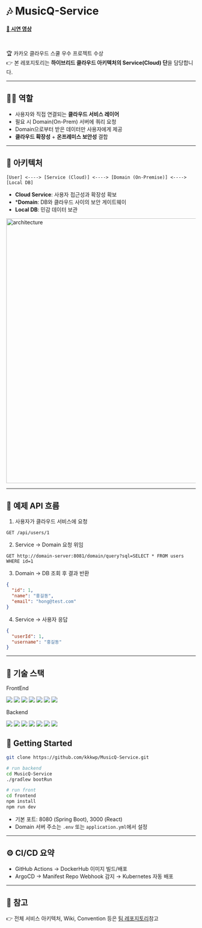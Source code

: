 # 🎶 MusicQ-Service

[**🎥 시연 영상**](https://youtu.be/G2NeFoAerD0)

<br/>

🏆 카카오 클라우드 스쿨 우수 프로젝트 수상  
👉 본 레포지토리는 **하이브리드 클라우드 아키텍처의 Service(Cloud) 단**을 담당합니다.  

---

## 🧑‍💻 역할

- 사용자와 직접 연결되는 **클라우드 서비스 레이어**
- 필요 시 Domain(On-Prem) 서버에 쿼리 요청
- Domain으로부터 받은 데이터만 사용자에게 제공
- **클라우드 확장성** + **온프레미스 보안성** 결합

---

## 🎨 아키텍처

```text
[User] <----> [Service (Cloud)] <----> [Domain (On-Premise)] <----> [Local DB]
```
- **Cloud Service**: 사용자 접근성과 확장성 확보
- ***Domain**: DB와 클라우드 사이의 보안 게이트웨이
- **Local DB**: 민감 데이터 보관

<img width="705" alt="architecture" src="https://user-images.githubusercontent.com/68101656/236461790-9244d16d-ee41-4d3c-91e0-c46c88a9cf7b.png">

---

## 🔌 예제 API 흐름

1. 사용자가 클라우드 서비스에 요청
```pgsql
GET /api/users/1
```

2. Service → Domain 요청 위임
```pgsql
GET http://domain-server:8081/domain/query?sql=SELECT * FROM users WHERE id=1
```

3. Domain → DB 조회 후 결과 반환
```json
{
  "id": 1,
  "name": "홍길동",
  "email": "hong@test.com"
}
```

4. Service → 사용자 응답
```json
{
  "userId": 1,
  "username": "홍길동"
}
```

---

## 🧰 기술 스택

FrontEnd

<img src="https://img.shields.io/badge/React-61DAFB?style=for-the-badge&logo=react&logoColor=black"> <img src="https://img.shields.io/badge/JavaScript-F7DF1E?style=for-the-badge&logo=javascript&logoColor=black">
<img src="https://img.shields.io/badge/Axios-5A29E4?style=for-the-badge&logo=axios&logoColor=white"> <img src="https://img.shields.io/badge/emotion-DB7093?style=for-the-badge&logo=emotion&logoColor=white">
<img src="https://img.shields.io/badge/Styled--Components-DB7093?style=for-the-badge&logo=styled-components&logoColor=white"> <img src="https://img.shields.io/badge/Material--UI-007FFF?style=for-the-badge&logo=mui&logoColor=white"> 
<img src="https://img.shields.io/badge/OpenVidu-3C3C3D?style=for-the-badge&logo=webrtc&logoColor=white">

Backend

<img src="https://img.shields.io/badge/SpringBoot-6DB33F?style=for-the-badge&logo=SpringBoot&logoColor=white"> <img src="https://img.shields.io/badge/MariaDB-003545?style=for-the-badge&logo=MariaDB&logoColor=white"> 
<img src="https://img.shields.io/badge/Redis-DC382D?style=for-the-badge&logo=Redis&logoColor=white"> <img src="https://img.shields.io/badge/AWS-232F3E?style=for-the-badge&logo=amazonaws&logoColor=white"> 
<img src="https://img.shields.io/badge/JSON-000000?style=for-the-badge&logo=json&logoColor=white"> <img src="https://img.shields.io/badge/JWT-000000?style=for-the-badge&logo=jsonwebtokens&logoColor=white">
<img src="https://img.shields.io/badge/OpenVidu-3C3C3D?style=for-the-badge&logo=webrtc&logoColor=white">

## 🚀 Getting Started

```bash
git clone https://github.com/kkkwp/MusicQ-Service.git

# run backend
cd MusicQ-Service
./gradlew bootRun

# run front
cd frontend
npm install
npm run dev
```
- 기본 포트: 8080 (Spring Boot), 3000 (React)
- Domain 서버 주소는 `.env` 또는 `application.yml`에서 설정

---

## ⚙️ CI/CD 요약

- GitHub Actions → DockerHub 이미지 빌드/배포
- ArgoCD → Manifest Repo Webhook 감지 → Kubernetes 자동 배포

---

## 📄 참고

👉 전체 서비스 아키텍처, Wiki, Convention 등은 [팀 레포지토리](https://github.com/Dream-Kakao)참고
